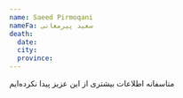 ```yaml
---
name: Saeed Pirmoqani
nameFa: سعید پیرمغانی
death:
  date:
  city:
  province:
---
```


متاسفانه اطلاعات بیشتری از این عزیز پیدا نکرده‌ایم
